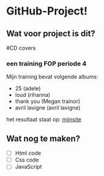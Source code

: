 GitHub-Project!
=====================

Wat voor project is dit?
-------------------------

#CD covers
### een training  FOP periode 4
Mijn training bevat volgende albums:
* 25 (adele)
* loud (rihanna)
* thank you (Megan trainor)
* avril lavigne (avril lavigne)

het resultaat staat op: [mijnsite](http://21240.hosts.ma-cloud.nl/bewijzenmap/periode4/FOP/Cd/index.html)

Wat nog te maken?
-----------------

- [ ] Html code
- [ ] Css code
- [ ] JavaScript

